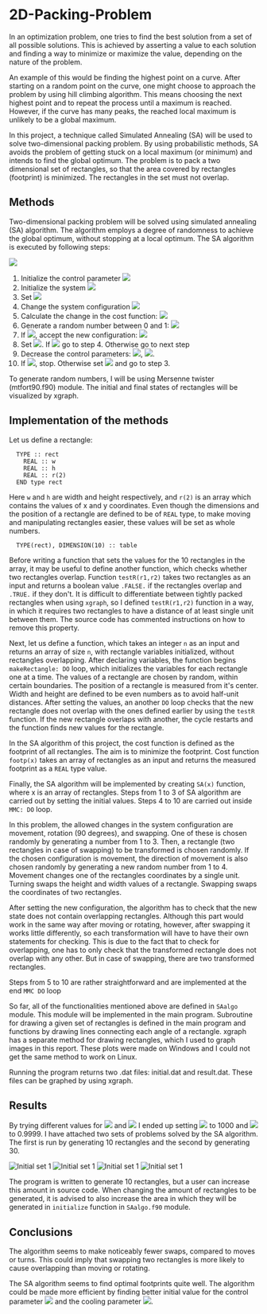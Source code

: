 # 2D-Packing-Problem

In an optimization problem, one tries to find the best solution from a set of all possible solutions. This is achieved by asserting a value to each solution and finding a way to minimize or maximize the value, depending on the nature of the problem.

An example of this would be finding the highest point on a curve. After starting on a random point on the curve, one might choose to approach the problem by using hill climbing algorithm. This means choosing the next highest point and to repeat the process until a maximum is reached. However, if the curve has many peaks, the reached local maximum is unlikely to be a global maximum.

In this project, a technique called Simulated Annealing (SA) will be used to solve two-dimensional packing problem. By using probabilistic methods, SA avoids the problem of getting stuck on a local maximum (or minimum) and intends to find the global optimum. The problem is to pack a two dimensional set of rectangles, so that the area covered by rectangles (footprint) is minimized. The rectangles in the set must not overlap.


## Methods
Two-dimensional packing problem will be solved using simulated annealing (SA) algorithm. The algorithm employs a degree of randomness to achieve the global optimum, without stopping at a local optimum. The SA algorithm is executed by following steps:

<img src="https://render.githubusercontent.com/render/math?math=e^{i \pi} = -1">

<ol>
    <li> Initialize the control parameter <img src="https://render.githubusercontent.com/render/math?math=c \leftarrow c_0"> </li>
    <li> Initialize the system <img src="https://render.githubusercontent.com/render/math?math=x_i \leftarrow x_0"> </li>
    <li> Set <img src="https://render.githubusercontent.com/render/math?math=i \leftarrow 1"> </li>
    <li> Change the system configuration <img src="https://render.githubusercontent.com/render/math?math=x_i \leftarrow x_i + \delta x"> </li>
    <li> Calculate the change in the cost function: <img src="https://render.githubusercontent.com/render/math?math=\delta f = f(x_i + \delta x) + f(x_i)"> </li>
    <li> Generate a random number between 0 and 1: <img src="https://render.githubusercontent.com/render/math?math=\xi = [0,1["> </li>
    <li> If <img src="https://render.githubusercontent.com/render/math?math=\xi < e^{- \frac{\delta f}{c}}">, accept the new configuration: <img src="https://render.githubusercontent.com/render/math?math=x_{i+1} \leftarrow x_i + \delta x"> </li>
    <li> Set <img src="https://render.githubusercontent.com/render/math?math=i\leftarrow i+1">. If <img src="https://render.githubusercontent.com/render/math?math=i \leq i_{max}"> go to step 4. Otherwise go to next step </li>
    <li> Decrease the control parameters: <img src="https://render.githubusercontent.com/render/math?math=c \leftarrow \alpha c">, <img src="https://render.githubusercontent.com/render/math?math=0 < \alpha < 1">. </li>
    <li> If <img src="https://render.githubusercontent.com/render/math?math=c < c_{min}">, stop. Otherwise set <img src="https://render.githubusercontent.com/render/math?math=i\leftarrow 1"> and go to step 3. </li>
</ol>

To generate random numbers, I will be using Mersenne twister (mtfort90.f90) module. The initial and final states of rectangles will be visualized by xgraph.

## Implementation of the methods

Let us define a rectangle:

~~~~
  TYPE :: rect
    REAL :: w
    REAL :: h
    REAL :: r(2)
  END type rect
~~~~

Here `w` and `h` are width and height respectively, and `r(2)` is an array which contains the values of x and y coordinates. Even though the dimensions and the position of a rectangle are defined to be of `REAL` type, to make moving and manipulating rectangles easier, these values will be set as whole numbers. 

~~~~
  TYPE(rect), DIMENSION(10) :: table
~~~~

Before writing a function that sets the values for the 10 rectangles in the array, it may be useful to define another function, which checks whether two rectangles overlap. Function `testR(r1,r2)` takes two rectangles as an input and returns a boolean value `.FALSE.` if the rectangles overlap and `.TRUE.` if they don't. It is difficult to differentiate between tightly packed rectangles when using `xgraph`, so I defined `testR(r1,r2)` function in a way, in which it requires two rectangles to have a distance of at least single unit between them. The source code has commented instructions on how to remove this property.

Next, let us define a function, which takes an integer `n` as an input and returns an array of size `n`, with rectangle variables initialized, without rectangles overlapping. After declaring variables, the function begins  `makeRectangle: DO` loop, which initializes the variables for each rectangle one at a time. The values of a rectangle are chosen by random, within certain boundaries. The position of a rectangle is measured from it's center. Width and height are defined to be even numbers as to avoid half-unit distances. After setting the values, an another `DO` loop checks that the new rectangle does not overlap with the ones defined earlier by using the `testR` function. If the new rectangle overlaps with another, the cycle restarts and the function finds new values for the rectangle.


In the SA algorithm of this project, the cost function is defined as the footprint of all rectangles. The aim is to minimize the footprint. Cost function `footp(x)` takes an array of rectangles as an input and returns the measured footprint as a `REAL` type value.

Finally, the SA algorithm will be implemented by creating `SA(x)` function, where x is an array of rectangles. Steps from 1 to 3 of SA algorithm are carried out by setting the initial values. Steps 4 to 10 are carried out inside `MMC: DO` loop.

In this problem, the allowed changes in the system configuration are movement, rotation (90 degrees), and swapping. One of these is chosen randomly by generating a number from 1 to 3. Then, a rectangle (two rectangles in case of swapping) to be transformed is chosen randomly. If the chosen configuration is movement, the direction of movement is also chosen randomly by generating a new random number from 1 to 4. Movement changes one of the rectangles coordinates by a single unit. Turning swaps the height and width values of a rectangle. Swapping swaps the coordinates of two rectangles.

After setting the new configuration, the algorithm has to check that the new state does not contain overlapping rectangles. Although this part would work in the same way after moving or rotating, however, after swapping it works little differently, so each transformation will have to have their own statements for checking. This is due to the fact that to check for overlapping, one has to only check that the transformed rectangle does not overlap with any other. But in case of swapping, there are two transformed rectangles.

Steps from 5 to 10 are rather straightforward and are implemented at the end `MMC DO` loop

So far, all of the functionalities mentioned above are defined in `SAalgo` module. This module will be implemented in the main program. Subroutine for drawing a given set of rectangles is defined in the main program and functions by drawing lines connecting each angle of a rectangle. xgraph has a separate method for drawing rectangles, which I used to graph images in this report. These plots were made on Windows and I could not get the same method to work on Linux.

Running the program returns two .dat files: initial.dat and result.dat. These files can be graphed by using xgraph. 

## Results

By trying different values for <img src="https://render.githubusercontent.com/render/math?math=c_0"> and <img src="https://render.githubusercontent.com/render/math?math=\alpha"> I ended up setting <img src="https://render.githubusercontent.com/render/math?math=c_0"> to 1000 and <img src="https://render.githubusercontent.com/render/math?math=\alpha"> to 0.9999. I have attached two sets of problems solved by the SA algorithm. The first is run by generating 10 rectangles and the second by generating 30.

![Initial set 1](https://github.com/oskarTom/2D-Packing-Problem/blob/master/images/Initial1.jpg)
![Initial set 1](https://github.com/oskarTom/2D-Packing-Problem/blob/master/images/Final1.jpg)
![Initial set 1](https://github.com/oskarTom/2D-Packing-Problem/blob/master/images/Initial2.jpg)
![Initial set 1](https://github.com/oskarTom/2D-Packing-Problem/blob/master/images/Final2.jpg)

The program is written to generate 10 rectangles, but a user can increase this amount in source code. When changing the amount of rectangles to be generated, it is advised to also increase the area in which they will be generated in `initialize` function in `SAalgo.f90` module. 

## Conclusions
The algorithm seems to make noticeably fewer swaps, compared to moves or turns. This could imply that swapping two rectangles is more likely to cause overlapping than moving or rotating.

The SA algorithm seems to find optimal footprints quite well. The algorithm could be made more efficient by finding better initial value for the control parameter <img src="https://render.githubusercontent.com/render/math?math=c_0"> and the cooling parameter <img src="https://render.githubusercontent.com/render/math?math=\alpha">.
